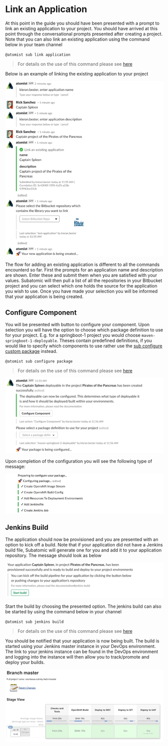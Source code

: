 # **Link an Application**
At this point in the guide you should have been presented with a prompt to link an existing application to your project. You should have arrived at this point through the conversational prompts presented after creating a project. Note that you can also link an existing application using the command below in your team channel

`@atomist sub link application`

> For details on the use of this command please see [here](../quantum-mechanic/command-reference.md#package-commands)

Below is an example of linking the existing application to your project

![Add Application](/images/user-guide/add-an-application/add-application.png)

The flow for adding an existing application is different to all the commands encounterd so far. First the prompts for an application name and description are shown. Enter these and submit them when you are satisfied with your values. Subatomic will then pull a list of all the repositories in your Bitbucket project and you can select which one holds the source for the application you wish to use. Once you have made your selection you will be informed that your application is being created.

## **Configure Component**
You will be presented with button to configure your component. Upon selection you will have the option to choose which package definition to use for your project. E.g. for a springboot-1 project you would choose `maven-springboot-1-deployable`. Theses contain predefined definitions, if you would like to specify which components to use rather use the [sub configure custom package](../quantum-mechanic/command-reference.md#configure-custom-package) instead.

`@atomist sub configure package`

> For details on the use of this command please see [here](../quantum-mechanic/command-reference.md#package-commands)

![Configure Component](/images/user-guide/add-an-application/configure-component.png)

Upon completion of the configuration you will see the following type of message:

![Configuring Application](/images/user-guide/add-an-application/ConfiguringPackage.png)

## **Jenkins Build**
The application should now be provisioned and you are presented with an option to kick off a build. Note that if your application did not have a Jenkins build file, Subatomic will generate one for you and add it to your application repository. The message should look as below

![Start Build](/images/user-guide/add-an-application/start-jenkins-build.png)

Start the build by choosing the presented option. The jenkins build can also be started by using the command below in your channel

`@atomist sub jenkins build`

> For details on the use of this command please see [here](../quantum-mechanic/command-reference.md#jenkins-commands)

You should be notified that your application is now being built. The build is started using your Jenkins master instance in your DevOps environment. The link to your jenkins instance can be found in the DevOps environment and logging into the instance will then allow you to track/promote and deploy your builds.

![Jenkins Build Complete](/images/user-guide/add-an-application/JenkinsBuild.png)

